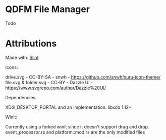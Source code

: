 # QDFM File Manager
Todo
# Attributions
Made with: [Slint](https://github.com/slint-ui/slint)

Icons: 

drive.svg - CC-BY-SA - snwh - https://github.com/snwh/suru-icon-theme/
file.svg & folder.svg - CC-BY - Dazzle UI - https://www.svgrepo.com/author/Dazzle%20UI/


Dependencies:

XDG_DESKTOP_PORTAL and an implementation.
libxcb 1.12+

Winit:

Currently using a forked winit since it doesn't support drag and drop.
event_processor.rs and platform::mod.rs are the only modified files
